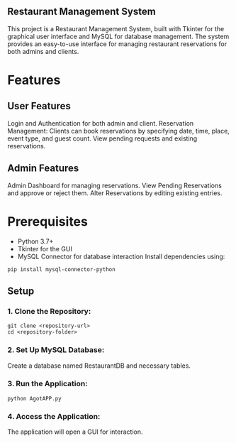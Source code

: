 ## Restaurant Management System

This project is a Restaurant Management System, built with Tkinter for the graphical user interface and MySQL for database management. The system provides an easy-to-use interface for managing restaurant reservations for both admins and clients.

# Features

## User Features

Login and Authentication for both admin and client.
Reservation Management:
Clients can book reservations by specifying date, time, place, event type, and guest count.
View pending requests and existing reservations.

## Admin Features

Admin Dashboard for managing reservations.
View Pending Reservations and approve or reject them.
Alter Reservations by editing existing entries.

# Prerequisites

* Python 3.7+
* Tkinter for the GUI
* MySQL Connector for database interaction
Install dependencies using:
```
pip install mysql-connector-python
```

## Setup

### 1. Clone the Repository:
   
   ```
  git clone <repository-url>
  cd <repository-folder>
   ```

### 2. Set Up MySQL Database:
  Create a database named RestaurantDB and necessary tables.

### 3. Run the Application:

  ```
  python AgotAPP.py
  ```

### 4. Access the Application:
   The application will open a GUI for interaction.
